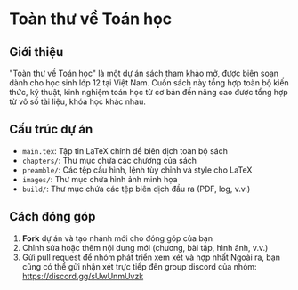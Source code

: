 # Toàn thư về Toán học

## Giới thiệu

"Toàn thư về Toán học" là một dự án sách tham khảo mở, được biên soạn dành cho học sinh lớp 12 tại Việt Nam. Cuốn sách này tổng hợp toàn bộ kiến thức, kỹ thuật, kinh nghiệm toán học từ cơ bản đến nâng cao được tổng hợp từ vô số tài liệu, khóa học khác nhau.

## Cấu trúc dự án
- `main.tex`: Tập tin LaTeX chính để biên dịch toàn bộ sách
- `chapters/`: Thư mục chứa các chương của sách
- `preamble/`: Các tệp cấu hình, lệnh tùy chỉnh và style cho LaTeX
- `images/`: Thư mục chứa hình ảnh minh họa
- `build/`: Thư mục chứa các tệp biên dịch đầu ra (PDF, log, v.v.)

## Cách đóng góp
1. **Fork** dự án và tạo nhánh mới cho đóng góp của bạn
2. Chỉnh sửa hoặc thêm nội dung mới (chương, bài tập, hình ảnh, v.v.)
3. Gửi pull request để nhóm phát triển xem xét và hợp nhất
Ngoài ra, bạn cũng có thể gửi nhận xét trực tiếp đên group discord của nhóm: https://discord.gg/sUwUnmUvzk
